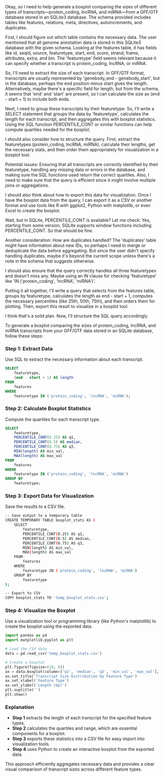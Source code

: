 <think>
Okay, so I need to help generate a boxplot comparing the sizes of different types of transcripts—protein_coding, lncRNA, and miRNA—from a GFF/GTF database stored in an SQLite3 database. The schema provided includes tables like features, relations, meta, directives, autoincrements, and duplicates. 

First, I should figure out which table contains the necessary data. The user mentioned that all genome annotation data is stored in this SQLite3 database with the given schema. Looking at the features table, it has fields like id, seqid, source, featuretype, start, end, score, strand, frame, attributes, extra, and bin. The 'featuretype' field seems relevant because it can specify whether a transcript is protein_coding, lncRNA, or miRNA.

So, I'll need to extract the size of each transcript. In GFF/GTF format, transcripts are usually represented by 'genebody_end - genebody_start', but in the database, perhaps the end position minus start gives the length. Alternatively, maybe there's a specific field for length, but from the schema, it seems that 'end' and 'start' are present, so I can calculate the size as (end - start + 1) to include both ends.

Next, I need to group these transcripts by their featuretype. So, I'll write a SELECT statement that groups the data by 'featuretype', calculates the length for each transcript, and then aggregates this with boxplot statistics. Using the SQL function PERCENTILE_CONT or similar functions can help compute quartiles needed for the boxplot.

I should also consider how to structure the query. First, extract the featuretypes (protein_coding, lncRNA, miRNA), calculate their lengths, get the necessary stats, and then order them appropriately for visualization in a boxplot tool.

Potential issues: Ensuring that all transcripts are correctly identified by their featuretype, handling any missing data or errors in the database, and making sure the SQL functions used return the correct quartiles. Also, I need to make sure that the query is efficient since it might involve multiple joins or aggregations.

I should also think about how to export this data for visualization. Once I have the boxplot data from the query, I can export it as a CSV or another format and use tools like R with ggplot2, Python with matplotlib, or even Excel to create the boxplot.

Wait, but in SQLite, PERCENTILE_CONT is available? Let me check: Yes, starting from some version, SQLite supports window functions including PERCENTILE_CONT. So that should be fine.

Another consideration: How are duplicates handled? The 'duplicates' table might have information about new IDs, so perhaps I need to merge or deduplicate the data before aggregating. But since the user didn't specify handling duplicates, maybe it's beyond the current scope unless there's a note in the schema that suggests otherwise.

I should also ensure that the query correctly handles all three featuretypes and doesn't miss any. Maybe using an IN clause for checking 'featuretype' like 'IN ('protein_coding', 'lncRNA', 'miRNA')'.

Putting it all together, I'll write a query that selects from the features table, groups by featuretype, calculates the length as end - start + 1, computes the necessary percentiles (like 25th, 50th, 75th), and then orders them for plotting. Then, export this result to visualize in a boxplot tool.

I think that's a solid plan. Now, I'll structure the SQL query accordingly.
</think>

To generate a boxplot comparing the sizes of protein_coding, lncRNA, and miRNA transcripts from your GFF/GTF data stored in an SQLite database, follow these steps:

### Step 1: Extract Data
Use SQL to extract the necessary information about each transcript.

```sql
SELECT 
    featuretype,
    (end - start + 1) AS length
FROM 
    features
WHERE 
    featuretype IN ('protein_coding', 'lncRNA', 'miRNA');
```

### Step 2: Calculate Boxplot Statistics
Compute the quartiles for each transcript type.

```sql
SELECT 
    featuretype,
    PERCENTILE_CONT(0.25) AS q1,
    PERCENTILE_CONT(0.5) AS median,
    PERCENTILE_CONT(0.75) AS q3,
    MIN(length) AS min_val,
    MAX(length) AS max_val
FROM 
    features
WHERE 
    featuretype IN ('protein_coding', 'lncRNA', 'miRNA')
GROUP BY 
    featuretype;
```

### Step 3: Export Data for Visualization
Save the results to a CSV file.

```bash
-- Save output to a temporary table
CREATE TEMPORARY TABLE boxplot_stats AS (
    SELECT 
        featuretype,
        PERCENTILE_CONT(0.25) AS q1,
        PERCENTILE_CONT(0.5) AS median,
        PERCENTILE_CONT(0.75) AS q3,
        MIN(length) AS min_val,
        MAX(length) AS max_val
    FROM 
        features
    WHERE 
        featuretype IN ('protein_coding', 'lncRNA', 'miRNA')
    GROUP BY 
        featuretype
);

-- Export to CSV
COPY boxplot_stats TO 'temp_boxplot_stats.csv';
```

### Step 4: Visualize the Boxplot
Use a visualization tool or programming library (like Python's matplotlib) to create the boxplot using the exported data.

```python
import pandas as pd
import matplotlib.pyplot as plt

# Load the CSV data
data = pd.read_csv('temp_boxplot_stats.csv')

# Create a boxplot
plt.figure(figsize=(10, 6))
ax = data.boxplot(column=['q1', 'median', 'q3', 'min_val', 'max_val'], by='featuretype')
ax.set_title('Transcript Size Distribution by Feature Type')
ax.set_xlabel('Feature Type')
ax.set_ylabel('Length (bp)')
plt.suptitle('')
plt.show()
```

### Explanation
- **Step 1** extracts the length of each transcript for the specified feature types.
- **Step 2** calculates the quartiles and range, which are essential components for a boxplot.
- **Step 3** exports these statistics into a CSV file for easy import into visualization tools.
- **Step 4** uses Python to create an interactive boxplot from the exported data.

This approach efficiently aggregates necessary data and provides a clear visual comparison of transcript sizes across different feature types.